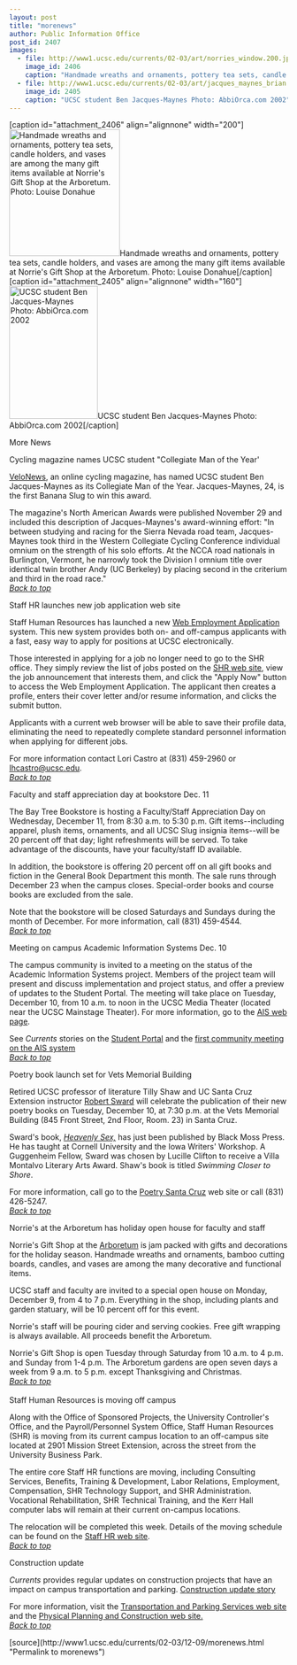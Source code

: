 ```yaml
---
layout: post
title: "morenews"
author: Public Information Office
post_id: 2407
images:
  - file: http://www1.ucsc.edu/currents/02-03/art/norries_window.200.jpg
    image_id: 2406
    caption: "Handmade wreaths and ornaments, pottery tea sets, candle holders, and vases are among the many gift items available at Norrie's Gift Shop at the Arboretum. Photo: Louise Donahue"
  - file: http://www1.ucsc.edu/currents/02-03/art/jacques_maynes_brian.160.jpg
    image_id: 2405
    caption: "UCSC student Ben Jacques-Maynes Photo: AbbiOrca.com 2002"
---
```


[caption id="attachment_2406" align="alignnone" width="200"]<a href="http://localhost/mysite/wp-content/uploads/2002/12/norries_window.200.jpg"><img class="size-full wp-image-2406" src="http://localhost/mysite/wp-content/uploads/2002/12/norries_window.200.jpg" alt="Handmade wreaths and ornaments, pottery tea sets, candle holders, and vases are among the many gift items available at Norrie's Gift Shop at the Arboretum. Photo: Louise Donahue" width="200" height="229" /></a>Handmade wreaths and ornaments, pottery tea sets, candle holders, and vases are among the many gift items available at Norrie's Gift Shop at the Arboretum. Photo: Louise Donahue[/caption]
[caption id="attachment_2405" align="alignnone" width="160"]<a href="http://localhost/mysite/wp-content/uploads/2002/12/jacques_maynes_brian.160.jpg"><img class="size-full wp-image-2405" src="http://localhost/mysite/wp-content/uploads/2002/12/jacques_maynes_brian.160.jpg" alt="UCSC student Ben Jacques-Maynes Photo: AbbiOrca.com 2002" width="160" height="240" /></a>UCSC student Ben Jacques-Maynes Photo: AbbiOrca.com 2002[/caption]
<p class="pagehead">
  More News
</p>
<p class="sectionhead">
  <a name="cycling" id="cycling"></a>Cycling magazine names UCSC student "Collegiate Man of the Year'
</p>
<p>
  <a href="http://www.velonews.com/news/fea/3258.0.html">VeloNews</a>, an online cycling magazine, has named UCSC student Ben Jacques-Maynes as its Collegiate Man of the Year. Jacques-Maynes, 24, is the first Banana Slug to win this award.<br>
</p>
<p>
  The magazine's North American Awards were published November 29 and included this description of Jacques-Maynes's award-winning effort: "In between studying and racing for the Sierra Nevada road team, Jacques-Maynes took third in the Western Collegiate Cycling Conference individual omnium on the strength of his solo efforts. At the NCCA road nationals in Burlington, Vermont, he narrowly took the Division I omnium title over identical twin brother Andy (UC Berkeley) by placing second in the criterium and third in the road race."<br>
  <a href="#cycling"><i>Back to top</i><br></a>
</p>
<p class="sectionhead">
  <a name="web" id="web"></a>Staff HR launches new job application web site
</p>
<p>
  Staff Human Resources has launched a new <a href="http://www2.ucsc.edu/staff_hr/employment/applyeasy.html">Web Employment Application</a> system. This new system provides both on- and off-campus applicants with a fast, easy way to apply for positions at UCSC electronically.
</p>
<p>
  Those interested in applying for a job no longer need to go to the SHR office. They simply review the list of jobs posted on the <a href="http://jobs.ucsc.edu">SHR web site</a>, view the job announcement that interests them, and click the "Apply Now" button to access the Web Employment Application. The applicant then creates a profile, enters their cover letter and/or resume information, and clicks the submit button.
</p>
<p>
  Applicants with a current web browser will be able to save their profile data, eliminating the need to repeatedly complete standard personnel information when applying for different jobs.
</p>
<p>
  For more information contact Lori Castro at (831) 459-2960 or <a href="mailto:lhcastro@ucsc.edu">lhcastro@ucsc.edu</a>.<br>
  <a href="#cycling"><i>Back to top</i></a><br>
</p>
<p class="sectionhead">
  <a name="bookstore" id="bookstore"></a>Faculty and staff appreciation day at bookstore Dec. 11
</p>
<p>
  The Bay Tree Bookstore is hosting a Faculty/Staff Appreciation Day on Wednesday, December 11, from 8:30 a.m. to 5:30 p.m. Gift items--including apparel, plush items, ornaments, and all UCSC Slug insignia items--will be 20 percent off that day; light refreshments will be served. To take advantage of the discounts, have your faculty/staff ID available.
</p>
<p>
  In addition, the bookstore is offering 20 percent off on all gift books and fiction in the General Book Department this month. The sale runs through December 23 when the campus closes. Special-order books and course books are excluded from the sale.
</p>
<p>
  Note that the bookstore will be closed Saturdays and Sundays during the month of December. For more information, call (831) 459-4544.<br>
  <a href="#cycling"><i>Back to top</i></a>
</p>
<p class="sectionhead">
  <a name="AIS" id="AIS"></a>Meeting on campus Academic Information Systems Dec. 10<br>
</p>
<p>
  The campus community is invited to a meeting on the status of the Academic Information Systems project. Members of the project team will present and discuss implementation and project status, and offer a preview of updates to the Student Portal. The meeting will take place on Tuesday, December 10, from 10 a.m. to noon in the UCSC Media Theater (located near the UCSC Mainstage Theater). For more information, go to the <a href="http://ais.ucsc.edu/">AIS web page</a>.<br>
</p>
<p>
  See <i>Currents</i> stories on the <a href="http://www.ucsc.edu/currents/01-02/06-10/portal.html">Student Portal</a> and the <a href="http://www.ucsc.edu/currents/02-03/08-19/software.html">first community meeting on the AIS system</a><br>
  <a href="#cycling"><i>Back to top</i></a>
</p>
<p>
  <span class="sectionhead"><a name="poetry" id="poetry"></a>Poetry book launch set for Vets Memorial Building</span>
</p>
<p>
  Retired UCSC professor of literature Tilly Shaw and UC Santa Cruz Extension instructor <a href="http://www.robertsward.com">Robert Sward</a> will celebrate the publication of their new poetry books on Tuesday, December 10, at 7:30 p.m. at the Vets Memorial Building (845 Front Street, 2nd Floor, Room. 23) in Santa Cruz.<br>
</p>
<p>
  Sward's book, <i><a href="http://www.amazon.com/exec/obidos/search-handle-url/index=books&amp;field-author=Sward%2C%20Robert/103-0930289-1883027">Heavenly Sex,</a></i> has just been published by Black Moss Press. He has taught at Cornell University and the Iowa Writers' Workshop. A Guggenheim Fellow, Sward was chosen by Lucille Clifton to receive a Villa Montalvo Literary Arts Award. Shaw's book is titled <i>Swimming Closer to Shore</i>.
</p>
<p>
  For more information, call go to the <a href="http://www.poetrysantacruz.org/">Poetry Santa Cruz</a> web site or call (831) 426-5247.<i><br></i><a href="#cycling"><i>Back to top</i></a> <a href="#norries"></a>
</p>
<p class="sectionhead">
  <a name="norries" id="norries"></a>Norrie's at the Arboretum has holiday open house for faculty and staff
</p>
<p>
  Norrie's Gift Shop at the <a href="http://www2.ucsc.edu/arboretum/">Arboretum</a> is jam packed with gifts and decorations for the holiday season. Handmade wreaths and ornaments, bamboo cutting boards, candles, and vases are among the many decorative and functional items.<br>
</p>
<p>
  UCSC staff and faculty are invited to a special open house on Monday, December 9, from 4 to 7 p.m. Everything in the shop, including plants and garden statuary, will be 10 percent off for this event.
</p>
<p>
  Norrie's staff will be pouring cider and serving cookies. Free gift wrapping is always available. All proceeds benefit the Arboretum.<br>
</p>
<p>
  Norrie's Gift Shop is open Tuesday through Saturday from 10 a.m. to 4 p.m. and Sunday from 1-4 p.m. The Arboretum gardens are open seven days a week from 9 a.m. to 5 p.m. except Thanksgiving and Christmas.<br>
  <a href="#cycling"><i>Back to top</i></a> <a href="#norries"></a> <a href="#norries"></a><br>
  <br>
  <a name="move" id="move"></a><span class="sectionhead">Staff Human Resources is moving off campus</span>
</p>
<p>
  Along with the Office of Sponsored Projects, the University Controller's Office, and the Payroll/Personnel System Office, Staff Human Resources (SHR) is moving from its current campus location to an off-campus site located at 2901 Mission Street Extension, across the street from the University Business Park.
</p>
<p>
  The entire core Staff HR functions are moving, including Consulting Services, Benefits, Training &amp; Development, Labor Relations, Employment, Compensation, SHR Technology Support, and SHR Administration. Vocational Rehabilitation, SHR Technical Training, and the Kerr Hall computer labs will remain at their current on-campus locations.
</p>
<p>
  The relocation will be completed this week. Details of the moving schedule can be found on the <a href="http://www2.ucsc.edu/staff_hr/shr_move/">Staff HR web site</a>.<br>
  <a href="#cycling"><i>Back to top</i></a>
</p>
<p class="sectionhead">
  <a name="Construction" id="Construction"></a>Construction update
</p>
<p>
  <i>Currents</i> provides regular updates on construction projects that have an impact on campus transportation and parking. <a href="../../construction.html">Construction update story</a>
</p>
<p>
  For more information, visit the <a href="http://www2.ucsc.edu/taps/">Transportation and Parking Services web site</a> and the <a href="http://www2.ucsc.edu/ppc/">Physical Planning and Construction web site.<br></a><a href="#cycling"><i>Back to top</i></a>
</p>
<p>

</p>
[source](http://www1.ucsc.edu/currents/02-03/12-09/morenews.html "Permalink to morenews")
